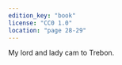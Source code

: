 ```yaml
---
edition_key: "book"
license: "CC0 1.0"
location: "page 28-29"
---
```

My
lord and lady cam to Trebon.
